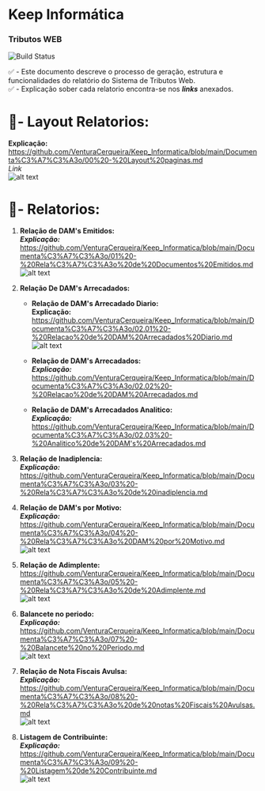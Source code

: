 # Keep Informática
### Tributos WEB 
![Build Status](https://travis-ci.org/joemccann/dillinger.svg?branch=master)

 ✅ - Este documento descreve o processo de geração, estrutura e funcionalidades do relatório do Sistema de Tributos Web.<br>
 ✅ - Explicação sober cada relatorio encontra-se nos **_links_** anexados. 
 
#  📄- Layout Relatorios:
**Explicação:**<br>
 <https://github.com/VenturaCerqueira/Keep_Informatica/blob/main/Documenta%C3%A7%C3%A3o/00%20-%20Layout%20paginas.md>
 <br> _Link_<br>
![alt text](/Fotos/layout.png)

#    📄- Relatorios:

1.  **Relação de DAM's Emitidos:**<br>
    **_Explicação:_**<br>
    <https://github.com/VenturaCerqueira/Keep_Informatica/blob/main/Documenta%C3%A7%C3%A3o/01%20-%20Rela%C3%A7%C3%A3o%20de%20Documentos%20Emitidos.md>
    <br>
    ![alt text](/Fotos/emitidos.png)

2.  **Relação De DAM's Arrecadados:** <br>

    -   **Relação de DAM's Arrecadado Diario:**<br>
        **Explicação:**<br>
        <https://github.com/VenturaCerqueira/Keep_Informatica/blob/main/Documenta%C3%A7%C3%A3o/02.01%20-%20Relacao%20de%20DAM%20Arrecadados%20Diario.md>
        <br>
        ![alt text](/Fotos/dam_arrecadados.png)

    -   **Relação de DAM's Arrecadados:**<br>
    **_Explicação:_**<br>
        <https://github.com/VenturaCerqueira/Keep_Informatica/blob/main/Documenta%C3%A7%C3%A3o/02.02%20-%20Relacao%20de%20DAM%20Arrecadados.md> 
        <br>

    -   **Relação de DAM's Arrecadados Analitico:**<br>
        **_Explicação:_**<br> 
        <https://github.com/VenturaCerqueira/Keep_Informatica/blob/main/Documenta%C3%A7%C3%A3o/02.03%20-%20Analitico%20de%20DAM's%20Arrecadados.md>
        <br>

3.  **Relação de Inadiplencia:**<br>
    **_Explicação:_**<br>
    <https://github.com/VenturaCerqueira/Keep_Informatica/blob/main/Documenta%C3%A7%C3%A3o/03%20-%20Rela%C3%A7%C3%A3o%20de%20inadiplencia.md>
    <br>

4.  **Relação de DAM's por Motivo:**<br>
    **_Explicação:_**<br>
    <https://github.com/VenturaCerqueira/Keep_Informatica/blob/main/Documenta%C3%A7%C3%A3o/04%20-%20Rela%C3%A7%C3%A3o%20DAM%20por%20Motivo.md>
    <br>
    ![alt text](Fotos/dampormotivo.png)
    <br>

5.  **Relação de Adimplente:**<br>
    <https://github.com/VenturaCerqueira/Keep_Informatica/blob/main/Documenta%C3%A7%C3%A3o/05%20-%20Rela%C3%A7%C3%A3o%20de%20Adimplente.md>
    <br>
    ![alt text](/Fotos/listagem_de_contribuinte_adimplentes.png)
    <br>
    
6.  **Balancete no periodo:**<br>
    **_Explicação:_**<br>
    <https://github.com/VenturaCerqueira/Keep_Informatica/blob/main/Documenta%C3%A7%C3%A3o/07%20-%20Balancete%20no%20Periodo.md>
    <br>
    ![alt text](/Fotos/balancete.png)
    <br>

7.  **Relação de Nota Fiscais Avulsa:**<br>
    **_Explicação:_**<br> 
    <https://github.com/VenturaCerqueira/Keep_Informatica/blob/main/Documenta%C3%A7%C3%A3o/08%20-%20Rela%C3%A7%C3%A3o%20de%20notas%20Fiscais%20Avulsas.md>
    <br>
    ![alt text](Fotos/notafiscal.png)
    <br>

8.  **Listagem de Contribuinte:**<br>
    **_Explicação:_**<br>
    <https://github.com/VenturaCerqueira/Keep_Informatica/blob/main/Documenta%C3%A7%C3%A3o/09%20-%20Listagem%20de%20Contribuinte.md>
    <br>
    ![alt text](Fotos/Listagem%20dos%20contribuinte.png)

